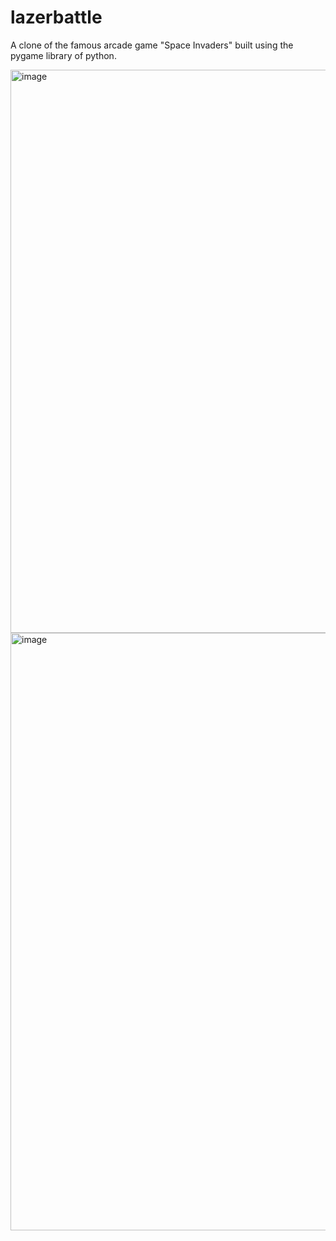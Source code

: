 # lazerbattle
A clone of the famous arcade game "Space Invaders" built using the pygame library of python. 



<img width="901" alt="image" src="https://github.com/kandpalpk/lazerbattle/assets/71525747/9ccb000d-683f-408f-a74a-e568891f8188">

<img width="956" alt="image" src="https://github.com/kandpalpk/lazerbattle/assets/71525747/486beaa7-9057-4578-aab8-796e9d796b8c">

